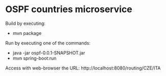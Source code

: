 # OSPF countries microservice
Build by executing:
- mvn package

Run by executing one of the commands: 
- java -jar ospf-0.0.1-SNAPSHOT.jar
- mvn spring-boot:run


Access with web-browser the URL: http://localhost:8080/routing/CZE/ITA